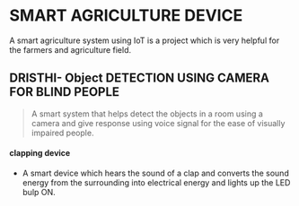 
# SMART AGRICULTURE DEVICE 

A smart agriculture system using IoT is a project which is very helpful for the farmers and agriculture field.

## DRISTHI- Object DETECTION USING CAMERA FOR BLIND PEOPLE

>  A smart system that helps detect the objects in a room using a camera and give response using voice signal for the ease of visually impaired people.





#### clapping device

*   A smart device which hears the sound of a clap and converts the sound energy from the surrounding into electrical energy and lights up the LED bulp ON.






 
